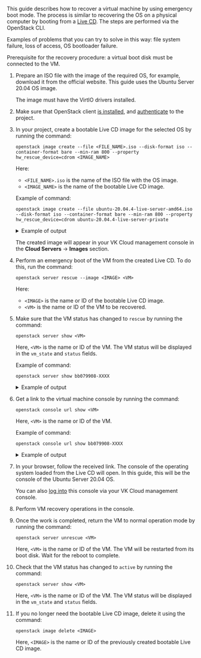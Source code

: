 This guide describes how to recover a virtual machine by using emergency boot mode. The process is similar to recovering the OS on a physical computer by booting from a [Live CD](https://en.wikipedia.org/wiki/Live_CD). The steps are performed via the OpenStack CLI.

Examples of problems that you can try to solve in this way: file system failure, loss of access, OS bootloader failure.

Prerequisite for the recovery procedure: a virtual boot disk must be connected to the VM.

1. Prepare an ISO file with the image of the required OS, for example, download it from the official website. This guide uses the Ubuntu Server 20.04 OS image.

    <warn>

    The image must have the VirtIO drivers installed.

    </warn>

1. Make sure that OpenStack client [is installed](/en/tools-for-using-services/cli/openstack-cli##1_install_the_openstack_client), and [authenticate](/en/tools-for-using-services/cli/openstack-cli#3_complete_authentication) to the project.
1. In your project, create a bootable Live CD image for the selected OS by running the command:

    ```console
    openstack image create --file <FILE_NAME>.iso --disk-format iso --container-format bare --min-ram 800 --property hw_rescue_device=cdrom <IMAGE_NAME>
    ```

    Here:

    - `<FILE_NAME>.iso` is the name of the ISO file with the OS image.
    - `<IMAGE_NAME>` is the name of the bootable Live CD image.

    Example of command:

    ```console
    openstack image create --file ubuntu-20.04.4-live-server-amd64.iso --disk-format iso --container-format bare --min-ram 800 --property hw_rescue_device=cdrom ubuntu-20.04.4-live-server-private
    ```

    <details>
    <summary>Example of output</summary>

    ```console
    +------------------+--------------------------------------------------------------------------------+
    | Field            | Value                                                                          |
    +------------------+--------------------------------------------------------------------------------+
    | container_format | bare 2022-08-11T10:53:46Z                                                      |
    | disk_format      | iso                                                                            |
    | file             | /v2/images/81a6dd5a-XXXX/file                                                  |
    | id               | 81a6dd5a-XXXX                                                                  |
    | min_disk         | 0                                                                              |
    | min_ram          | 800                                                                            |
    | name             | ubuntu-20.04.4-live-server-private                                             |
    | owner            | b423a815a77aXXXX                                                               |
    | properties       | hw_rescue_device='cdrom', locations='[]',                                      |
    |                  | owner_specified.openstack.md5='',                                              |
    |                  | owner_specified.openstack.object='images/ubuntu-20.04.4-live-server-private',  |
    |                  | owner_specified.openstack.sha256=''                                            |
    | protected        | False                                                                          |
    | schema           | /v2/schemas/image                                                              |
    | status           | queued                                                                         |
    | tags             |                                                                                |
    | updated_at       | 2022-08-11T10:53:46Z                                                           |
    | visibility       | shared                                                                         |
    +------------------+--------------------------------------------------------------------------------+
    ```

    </details>

    <info>

    The created image will appear in your VK Cloud management console in the **Cloud Servers** → **Images** section.

    </info>

1. Perform an emergency boot of the VM from the created Live CD. To do this, run the command:

    ```console
    openstack server rescue --image <IMAGE> <VM>
    ```

    Here:

    - `<IMAGE>` is the name or ID of the bootable Live CD image.
    - `<VM>` is the name or ID of the VM to be recovered.

1. Make sure that the VM status has changed to `rescue` by running the command:

    ```console
    openstack server show <VM>
    ```

    Here, `<VM>` is the name or ID of the VM. The VM status will be displayed in the `vm_state` and `status` fields.

    Example of command:

    ```console
    openstack server show bb079908-XXXX
    ```

    <details>
    <summary>Example of output</summary>

    ```console
    +-----------------------------+-----------------------------------------------------------+
    | Field                       | Value                                                     |
    +-----------------------------+-----------------------------------------------------------+
    | OS-DCF:diskConfig           | MANUAL                                                    |
    | OS-EXT-AZ:availability_zone | MS1                                                       |
    | OS-EXT-STS:power_state      | Running                                                   |
    | OS-EXT-STS:task_state       | None                                                      |
    | OS-EXT-STS:vm_state         | rescued                                                   |
    | OS-SRV-USG:launched_at      | 2022-08-11T11:43:56.000000                                |
    | OS-SRV-USG:terminated_at    | None                                                      |
    | accessIPv4                  |                                                           |
    | accessIPv6                  |                                                           |
    | addresses                   | ext-net=185.130.115.220                                   |
    | config_drive                | True                                                      |
    | created                     | 2022-08-11T10:40:33Z                                      |
    | flavor                      | Basic-1-1-10 (df3c499a-XXXX)                              |
    | hostId                      | <hostId>                                                  |
    | id                          | bb079908-XXXX                                             |
    | image                       | N/A (booted from volume)                                  |
    | key_name                    | <key_name>                                                |
    | name                        | ubuntu-20-rescue-test                                     |
    | project_id                  | <project_id>                                              |
    | properties                  |                                                           |
    | security_groups             | id='461df60a-XXXX', name='default'                        |
    |                             | id='b3b48aa3-XXXX', name='ssh'                            |
    | status                      | RESCUE                                                    |
    | updated                     | 2022-08-11T11:43:56Z                                      |
    | user_id                     | <user_id>                                                 |
    | volumes_attached            | id='9e19d3cb-XXXX'                                        |
    +-----------------------------+-----------------------------------------------------------+
    ```

    </details>

1. Get a link to the virtual machine console by running the command:

    ```console
    openstack console url show <VM>
    ```

    Here, `<VM>` is the name or ID of the VM.

    Example of command:

    ```console
    openstack console url show bb079908-XXXX
    ```

    <details>
    <summary>Example of output</summary>

    ```console
    +----------+-----------------------------------------------------------------------------------------------+
    | Field    | Value                                                                                         |
    +----------+-----------------------------------------------------------------------------------------------+
    | protocol | vnc                                                                                           |
    | type     | novnc                                                                                         |
    | url      | https://infra.mail.ru:6080/vnc_auto.html?path=%3Ftoken%3Dee65b775-XXXX                        |
    +----------+-----------------------------------------------------------------------------------------------+
    ```

    </details>

1. In your browser, follow the received link. The console of the operating system loaded from the Live CD will open. In this guide, this will be the console of the Ubuntu Server 20.04 OS.

    You can also [log into](../../instructions/vm/vm-console#the_vnc_console) this console via your VK Cloud management console.

1. Perform VM recovery operations in the console.
1. Once the work is completed, return the VM to normal operation mode by running the command:

    ```console
    openstack server unrescue <VM>
    ```

    Here, `<VM>` is the name or ID of the VM. The VM will be restarted from its boot disk. Wait for the reboot to complete.

1. Check that the VM status has changed to `active` by running the command:

    ```console
    openstack server show <VM>
    ```

    Here, `<VM>` is the name or ID of the VM. The VM status will be displayed in the `vm_state` and `status` fields.

1. If you no longer need the bootable Live CD image, delete it using the command:

    ```console
    openstack image delete <IMAGE>
    ```

    Here, `<IMAGE>` is the name or ID of the previously created bootable Live CD image.
